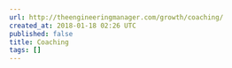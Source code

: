 ```yaml
---
url: http://theengineeringmanager.com/growth/coaching/
created_at: 2018-01-18 02:26 UTC
published: false
title: Coaching
tags: []
---
```



